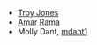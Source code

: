 + [Troy Jones](https://github.com/sntnmjones)
+ [Amar Rama](https://github.com/ramagician)
+ Molly Dant, [mdant1](https://github.com/mdant1)
